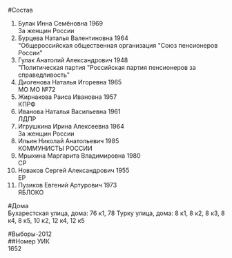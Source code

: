#Состав  
1. Булак Инна Семёновна 1969  
    За женщин России  
2. Бурцева Наталья Валентиновна 1964  
    "Общероссийская общественная организация "Союз пенсионеров России"  
3. Гулак Анатолий Александрович 1948  
    "Политическая партия "Российская партия пенсионеров за справедливость"  
4. Диогенова Наталья Игоревна 1965  
    МО МО №72  
5. Жирнакова Раиса Ивановна 1957  
    КПРФ  
6. Иванова Наталья Васильевна 1961  
    ЛДПР  
7. Игрушкина Ирина Алексеевна 1964  
    За женщин России  
8. Ильин Николай Анатольевич 1985  
    КОММУНИСТЫ РОССИИ  
9. Мрыхина Маргарита Владимировна 1980  
    СР  
10. Новаков Сергей Александрович 1955  
    ЕР  
11. Пузиков Евгений Артурович 1973  
    ЯБЛОКО  
  
#Дома  
Бухарестская улица, дома: 76 к1, 78 Турку улица, дома: 8 к1, 8 к2, 8 к3, 8 к4, 8 к5, 10 к2, 12 к4, 12 к5  
  
#Выборы-2012  
##Номер УИК  
1652  
